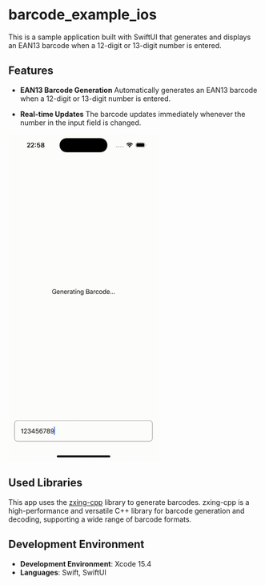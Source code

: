 # barcode_example_ios

This is a sample application built with SwiftUI that generates and displays an EAN13 barcode when a 12-digit or 13-digit number is entered.


## Features

- **EAN13 Barcode Generation**
  Automatically generates an EAN13 barcode when a 12-digit or 13-digit number is entered.

- **Real-time Updates**
  The barcode updates immediately whenever the number in the input field is changed.

<img src="fig/demo.gif" alt="Screenshot" width="300"/>

## Used Libraries

This app uses the [zxing-cpp](https://github.com/zxing-cpp/zxing-cpp) library to generate barcodes.
zxing-cpp is a high-performance and versatile C++ library for barcode generation and decoding, supporting a wide range of barcode formats.

## Development Environment

- **Development Environment**: Xcode 15.4
- **Languages**: Swift, SwiftUI

